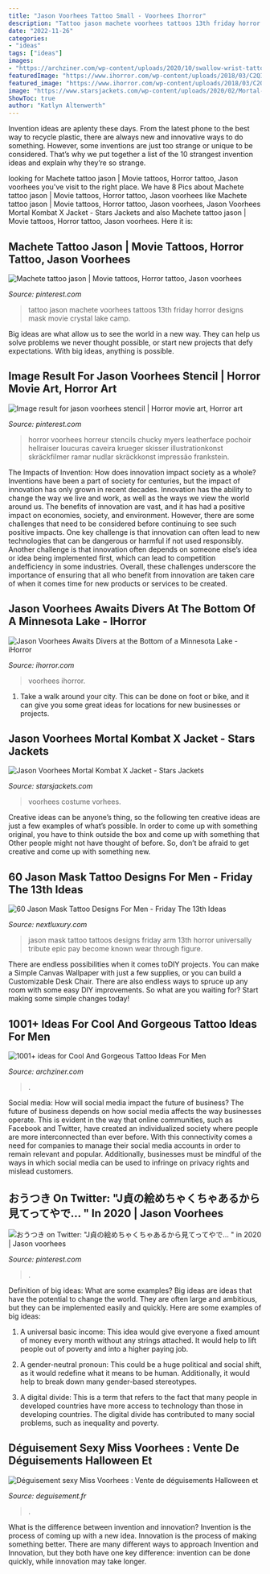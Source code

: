 ```yaml
---
title: "Jason Voorhees Tattoo Small - Voorhees Ihorror"
description: "Tattoo jason machete voorhees tattoos 13th friday horror designs mask movie crystal lake camp"
date: "2022-11-26"
categories:
- "ideas"
tags: ["ideas"]
images:
- "https://archziner.com/wp-content/uploads/2020/10/swallow-wrist-tattoo-small-tattoos-for-men-wearin-white-t-shirt-black-jeans-standing-on-wooden-floor.jpg"
featuredImage: "https://www.ihorror.com/wp-content/uploads/2018/03/C2QIf9BXUAAkbZC-768x432.jpg"
featured_image: "https://www.ihorror.com/wp-content/uploads/2018/03/C2QIf9BXUAAkbZC-768x432.jpg"
image: "https://www.starsjackets.com/wp-content/uploads/2020/02/Mortal-Kombat-X-Jason-Vorhees-Jacket.jpg"
ShowToc: true
author: "Katlyn Altenwerth"
---
```



Invention ideas are aplenty these days. From the latest phone to the best way to recycle plastic, there are always new and innovative ways to do something. However, some inventions are just too strange or unique to be considered. That’s why we put together a list of the 10 strangest invention ideas and explain why they’re so strange.

	

		
looking for Machete tattoo jason | Movie tattoos, Horror tattoo, Jason voorhees you've visit to the right place. We have 8 Pics about Machete tattoo jason | Movie tattoos, Horror tattoo, Jason voorhees like Machete tattoo jason | Movie tattoos, Horror tattoo, Jason voorhees, Jason Voorhees Mortal Kombat X Jacket - Stars Jackets and also Machete tattoo jason | Movie tattoos, Horror tattoo, Jason voorhees. Here it is:
		
    
## Machete Tattoo Jason | Movie Tattoos, Horror Tattoo, Jason Voorhees

<img loading=lazy src="https://i.pinimg.com/736x/5e/43/ba/5e43ba96c85e5b1fdfc3e2671e88a1df.jpg" onerror="this.onerror=null;this.src='https://tse4.mm.bing.net/th?id=OIP.RyEJ0D33QZuYfz9P8J6cuAHaHa&amp;pid=15.1';" alt="Machete tattoo jason | Movie tattoos, Horror tattoo, Jason voorhees">

_Source: pinterest.com_

>tattoo jason machete voorhees tattoos 13th friday horror designs mask movie crystal lake camp. 

	

Big ideas are what allow us to see the world in a new way. They can help us solve problems we never thought possible, or start new projects that defy expectations. With big ideas, anything is possible.

    
## Image Result For Jason Voorhees Stencil | Horror Movie Art, Horror Art

<img loading=lazy src="https://i.pinimg.com/736x/05/d2/ab/05d2ab7673d2a50b5a46756006b2dbcb.jpg" onerror="this.onerror=null;this.src='https://tse1.mm.bing.net/th?id=OIP.0Rk_QHw5d4uDeOZzcFS36gHaKU&amp;pid=15.1';" alt="Image result for jason voorhees stencil | Horror movie art, Horror art">

_Source: pinterest.com_

>horror voorhees horreur stencils chucky myers leatherface pochoir hellraiser loucuras caveira krueger skisser illustrationkonst skräckfilmer ramar nudlar skräckkonst impressão frankstein. 

	

The Impacts of Invention: How does innovation impact society as a whole?
Inventions have been a part of society for centuries, but the impact of innovation has only grown in recent decades. Innovation has the ability to change the way we live and work, as well as the ways we view the world around us. The benefits of innovation are vast, and it has had a positive impact on economies, society, and environment. However, there are some challenges that need to be considered before continuing to see such positive impacts. One key challenge is that innovation can often lead to new technologies that can be dangerous or harmful if not used responsibly. Another challenge is that innovation often depends on someone else’s idea or idea being implemented first, which can lead to competition andefficiency in some industries. Overall, these challenges underscore the importance of ensuring that all who benefit from innovation are taken care of when it comes time for new products or services to be created.

    
## Jason Voorhees Awaits Divers At The Bottom Of A Minnesota Lake - IHorror

<img loading=lazy src="https://www.ihorror.com/wp-content/uploads/2018/03/C2QIf9BXUAAkbZC-768x432.jpg" onerror="this.onerror=null;this.src='https://tse4.mm.bing.net/th?id=OIP.mn2s3W06DdHJ418B3wzzcwHaEK&amp;pid=15.1';" alt="Jason Voorhees Awaits Divers at the Bottom of a Minnesota Lake - iHorror">

_Source: ihorror.com_

>voorhees ihorror. 

	

1. Take a walk around your city. This can be done on foot or bike, and it can give you some great ideas for locations for new businesses or projects. 

    
## Jason Voorhees Mortal Kombat X Jacket - Stars Jackets

<img loading=lazy src="https://www.starsjackets.com/wp-content/uploads/2020/02/Mortal-Kombat-X-Jason-Vorhees-Jacket.jpg" onerror="this.onerror=null;this.src='https://tse4.mm.bing.net/th?id=OIP.Dl0Pin78wK2DK9WAccQMkAHaJ4&amp;pid=15.1';" alt="Jason Voorhees Mortal Kombat X Jacket - Stars Jackets">

_Source: starsjackets.com_

>voorhees costume vorhees. 

	

Creative ideas can be anyone’s thing, so the following ten creative ideas are just a few examples of what’s possible. In order to come up with something original, you have to think outside the box and come up with something that Other people might not have thought of before. So, don’t be afraid to get creative and come up with something new.

    
## 60 Jason Mask Tattoo Designs For Men - Friday The 13th Ideas

<img loading=lazy src="http://nextluxury.com/wp-content/uploads/arm-3d-jason-mask-male-tattoos.jpg" onerror="this.onerror=null;this.src='https://tse1.mm.bing.net/th?id=OIP.AySnVRM1Sx3RA3RnMa7CiAHaHa&amp;pid=15.1';" alt="60 Jason Mask Tattoo Designs For Men - Friday The 13th Ideas">

_Source: nextluxury.com_

>jason mask tattoo tattoos designs friday arm 13th horror universally tribute epic pay become known wear through figure. 

	

There are endless possibilities when it comes toDIY projects. You can make a Simple Canvas Wallpaper with just a few supplies, or you can build a Customizable Desk Chair. There are also endless ways to spruce up any room with some easy DIY improvements. So what are you waiting for? Start making some simple changes today!

    
## 1001+ Ideas For Cool And Gorgeous Tattoo Ideas For Men

<img loading=lazy src="https://archziner.com/wp-content/uploads/2020/10/swallow-wrist-tattoo-small-tattoos-for-men-wearin-white-t-shirt-black-jeans-standing-on-wooden-floor.jpg" onerror="this.onerror=null;this.src='https://tse2.mm.bing.net/th?id=OIP.MOAgrO5tnKkfLYp9-Z-mfwHaHa&amp;pid=15.1';" alt="1001+ ideas for Cool And Gorgeous Tattoo Ideas For Men">

_Source: archziner.com_

>. 

	

Social media: How will social media impact the future of business?
The future of business depends on how social media affects the way businesses operate. This is evident in the way that online communities, such as Facebook and Twitter, have created an individualized society where people are more interconnected than ever before. With this connectivity comes a need for companies to manage their social media accounts in order to remain relevant and popular. Additionally, businesses must be mindful of the ways in which social media can be used to infringe on privacy rights and mislead customers.

    
## おうつき On Twitter: &quot;J貞の絵めちゃくちゃあるから見てってやで… &quot; In 2020 | Jason Voorhees

<img loading=lazy src="https://i.pinimg.com/736x/3e/4f/d4/3e4fd4bd43d320f3bb20b29df0bdfd26.jpg" onerror="this.onerror=null;this.src='https://tse1.mm.bing.net/th?id=OIP.YL6qsrdkaa7YpCBqvkB3tAHaLH&amp;pid=15.1';" alt="おうつき on Twitter: &quot;J貞の絵めちゃくちゃあるから見てってやで… &quot; in 2020 | Jason voorhees">

_Source: pinterest.com_

>. 

	

Definition of big ideas: What are some examples?
Big ideas are ideas that have the potential to change the world. They are often large and ambitious, but they can be implemented easily and quickly. Here are some examples of big ideas:
1. A universal basic income: This idea would give everyone a fixed amount of money every month without any strings attached. It would help to lift people out of poverty and into a higher paying job.

2. A gender-neutral pronoun: This could be a huge political and social shift, as it would redefine what it means to be human. Additionally, it would help to break down many gender-based stereotypes.

3. A digital divide: This is a term that refers to the fact that many people in developed countries have more access to technology than those in developing countries. The digital divide has contributed to many social problems, such as inequality and poverty.

    
## Déguisement Sexy Miss Voorhees : Vente De Déguisements Halloween Et

<img loading=lazy src="http://www.deguisement.fr/img/p-deguisement.fr/2435-2939.jpg" onerror="this.onerror=null;this.src='https://tse4.mm.bing.net/th?id=OIP.jypq7Ozm04jf3gU897Rk7gHaLJ&amp;pid=15.1';" alt="Déguisement sexy Miss Voorhees : Vente de déguisements Halloween et">

_Source: deguisement.fr_

>. 

	

What is the difference between invention and innovation?
Invention is the process of coming up with a new idea. Innovation is the process of making something better. There are many different ways to approach Invention and Innovation, but they both have one key difference: invention can be done quickly, while innovation may take longer.

